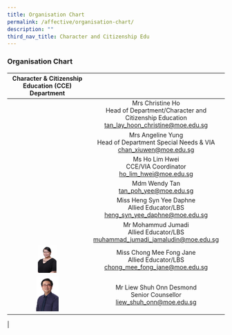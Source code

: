 ```yaml
---
title: Organisation Chart
permalink: /affective/organisation-chart/
description: ""
third_nav_title: Character and Citizenship Edu
---
```

### **Organisation Chart**

| Character & Citizenship Education (CCE) Department |  |
|:---:|:---:|
|  | Mrs Christine Ho <br>Head of Department/Character and Citizenship Education<br> [tan_lay_hoon_christine@moe.edu.sg](mailto:tan_lay_hoon_christine@moe.edu.sg) |
|  | Mrs Angeline Yung <br>Head of Department Special Needs & VIA<br>   [chan_xiuwen@moe.edu.sg](mailto:chan_xiuwen@moe.edu.sg) |
|  | Ms Ho Lim Hwei<br> CCE/VIA Coordinator<br> [ho_lim_hwei@moe.edu.sg](mailto:ho_lim_hwei@moe.edu.sg)    |
|  |  Mdm Wendy Tan <br> [tan_poh_yee@moe.edu.sg](mailto:tan_poh_yee@moe.edu.sg) |
|  | Miss Heng Syn Yee Daphne<br> Allied Educator/LBS<br>  [heng_syn_yee_daphne@moe.edu.sg](mailto:heng_syn_yee_daphne@moe.edu.sg)  |
|  | Mr Mohammud Jumadi<br> Allied Educator/LBS<br>  [muhammad_jumadi_jamaludin@moe.edu.sg](mailto:muhammad_jumadi_jamaludin@moe.edu.sg) |
| <img src="/images/cce7.jpg" style="width:25%"> |  Miss Chong Mee Fong Jane<br> Allied Educator/LBS<br>  [chong_mee_fong_jane@moe.edu.sg](mailto:chong_mee_fong_jane@moe.edu.sg)  |
| <img src="/images/cce8.jpg" style="width:30%"> | Mr Liew Shuh Onn Desmond<br> Senior Counsellor<br>  [liew_shuh_onn@moe.edu.sg](mailto:liew_shuh_onn@moe.edu.sg) |
|

